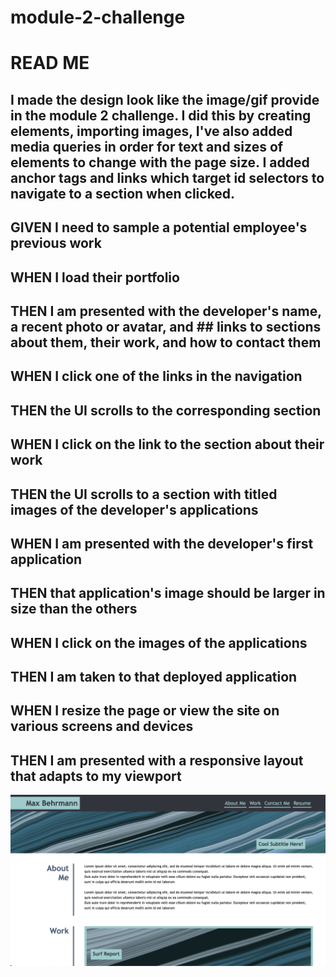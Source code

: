 # module-2-challenge

# READ ME

## I made the design look like the image/gif provide in the module 2 challenge. I did this by creating elements, importing images, I've also added media queries in order for text and sizes of elements to change with the page size. I added anchor tags and links which target id selectors to navigate to a section when clicked.

## GIVEN I need to sample a potential employee's previous work
## WHEN I load their portfolio
## THEN I am presented with the developer's name, a recent photo or avatar, and ## links to sections about them, their work, and how to contact them
## WHEN I click one of the links in the navigation
## THEN the UI scrolls to the corresponding section
## WHEN I click on the link to the section about their work
## THEN the UI scrolls to a section with titled images of the developer's applications
## WHEN I am presented with the developer's first application
## THEN that application's image should be larger in size than the others
## WHEN I click on the images of the applications
## THEN I am taken to that deployed application
## WHEN I resize the page or view the site on various screens and devices
## THEN I am presented with a responsive layout that adapts to my viewport


![Alt text](<assets/images/Screen Shot 2023-06-23 at 3.40.04 PM.png>)